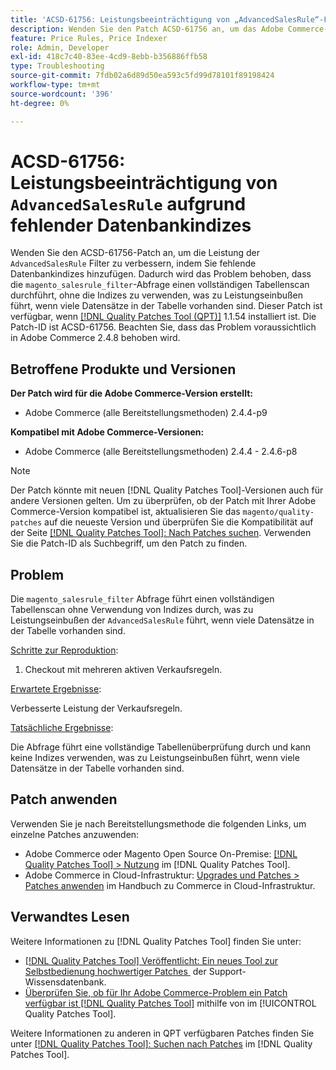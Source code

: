 ```yaml
---
title: 'ACSD-61756: Leistungsbeeinträchtigung von „AdvancedSalesRule“-Filtern aufgrund fehlender Datenbankindizes'
description: Wenden Sie den Patch ACSD-61756 an, um das Adobe Commerce-Problem zu beheben, bei dem die Abfrage „magento_salesrule_filter“ eine vollständige Tabellenüberprüfung ohne Verwendung von Indizes durchführt, was bei der Verarbeitung großer Datensatzmengen zu Leistungseinbußen führt. Dieser Patch verbessert die Leistung, indem er die fehlenden Datenbankindizes für „AdvancedSalesRule“-Filter hinzufügt.
feature: Price Rules, Price Indexer
role: Admin, Developer
exl-id: 418c7c40-83ee-4cd9-8ebb-b356886ffb58
type: Troubleshooting
source-git-commit: 7fdb02a6d89d50ea593c5fd99d78101f89198424
workflow-type: tm+mt
source-wordcount: '396'
ht-degree: 0%

---
```


# ACSD-61756: Leistungsbeeinträchtigung von `AdvancedSalesRule` aufgrund fehlender Datenbankindizes

Wenden Sie den ACSD-61756-Patch an, um die Leistung der `AdvancedSalesRule` Filter zu verbessern, indem Sie fehlende Datenbankindizes hinzufügen. Dadurch wird das Problem behoben, dass die `magento_salesrule_filter`-Abfrage einen vollständigen Tabellenscan durchführt, ohne die Indizes zu verwenden, was zu Leistungseinbußen führt, wenn viele Datensätze in der Tabelle vorhanden sind. Dieser Patch ist verfügbar, wenn [[!DNL Quality Patches Tool (QPT)]](https://experienceleague.adobe.com/de/docs/commerce-operations/tools/quality-patches-tool/quality-patches-tool-to-self-serve-quality-patches) 1.1.54 installiert ist. Die Patch-ID ist ACSD-61756. Beachten Sie, dass das Problem voraussichtlich in Adobe Commerce 2.4.8 behoben wird.

## Betroffene Produkte und Versionen

**Der Patch wird für die Adobe Commerce-Version erstellt:**

* Adobe Commerce (alle Bereitstellungsmethoden) 2.4.4-p9

**Kompatibel mit Adobe Commerce-Versionen:**

* Adobe Commerce (alle Bereitstellungsmethoden) 2.4.4 - 2.4.6-p8

>[!NOTE]
>
>Der Patch könnte mit neuen [!DNL Quality Patches Tool]-Versionen auch für andere Versionen gelten. Um zu überprüfen, ob der Patch mit Ihrer Adobe Commerce-Version kompatibel ist, aktualisieren Sie das `magento/quality-patches` auf die neueste Version und überprüfen Sie die Kompatibilität auf der Seite [[!DNL Quality Patches Tool]: Nach Patches suchen](https://experienceleague.adobe.com/tools/commerce-quality-patches/index.html?lang=de). Verwenden Sie die Patch-ID als Suchbegriff, um den Patch zu finden.

## Problem

Die `magento_salesrule_filter` Abfrage führt einen vollständigen Tabellenscan ohne Verwendung von Indizes durch, was zu Leistungseinbußen der `AdvancedSalesRule` führt, wenn viele Datensätze in der Tabelle vorhanden sind.

<u>Schritte zur Reproduktion</u>:

1. Checkout mit mehreren aktiven Verkaufsregeln.

<u>Erwartete Ergebnisse</u>:

Verbesserte Leistung der Verkaufsregeln.

<u>Tatsächliche Ergebnisse</u>:

Die Abfrage führt eine vollständige Tabellenüberprüfung durch und kann keine Indizes verwenden, was zu Leistungseinbußen führt, wenn viele Datensätze in der Tabelle vorhanden sind.

## Patch anwenden

Verwenden Sie je nach Bereitstellungsmethode die folgenden Links, um einzelne Patches anzuwenden:

* Adobe Commerce oder Magento Open Source On-Premise: [[!DNL Quality Patches Tool] > Nutzung](/help/tools/quality-patches-tool/usage.md) im [!DNL Quality Patches Tool].
* Adobe Commerce in Cloud-Infrastruktur: [Upgrades und Patches > Patches anwenden](https://experienceleague.adobe.com/docs/commerce-cloud-service/user-guide/develop/upgrade/apply-patches.html?lang=de) im Handbuch zu Commerce in Cloud-Infrastruktur.

## Verwandtes Lesen

Weitere Informationen zu [!DNL Quality Patches Tool] finden Sie unter:

* [[!DNL Quality Patches Tool] Veröffentlicht: Ein neues Tool zur Selbstbedienung hochwertiger Patches &#x200B;](https://experienceleague.adobe.com/de/docs/commerce-operations/tools/quality-patches-tool/quality-patches-tool-to-self-serve-quality-patches) der Support-Wissensdatenbank.
* [Überprüfen Sie, ob für Ihr Adobe Commerce-Problem ein Patch verfügbar ist [!DNL Quality Patches Tool]](/help/tools/quality-patches-tool/patches-available-in-qpt/check-patch-for-magento-issue-with-magento-quality-patches.md) mithilfe von im [!UICONTROL Quality Patches Tool].

Weitere Informationen zu anderen in QPT verfügbaren Patches finden Sie unter [[!DNL Quality Patches Tool]: Suchen nach Patches](https://experienceleague.adobe.com/tools/commerce-quality-patches/index.html?lang=de) im [!DNL Quality Patches Tool].

